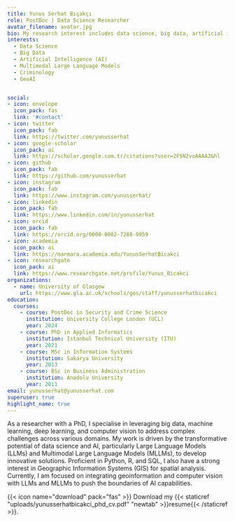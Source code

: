 ```yaml
---
title: Yunus Serhat Bıçakçı
role: PostDoc | Data Science Researcher
avatar_filename: avatar.jpg
bio: My research interest includes data science, big data, artificial intelligence, information systems, criminology, geospatial and football. 
interests:
  - Data Science
  - Big Data
  - Artificial Intelligence (AI)
  - Multimodal Large Language Models
  - Criminology
  - GeoAI


social:
- icon: envelope
  icon_pack: fas
  link: '#contact'
- icon: twitter
  icon_pack: fab
  link: https://twitter.com/yunusserhat
- icon: google-scholar
  icon_pack: ai
  link: https://scholar.google.com.tr/citations?user=2FSN2voAAAAJ&hl
- icon: github
  icon_pack: fab
  link: https://github.com/yunusserhat
- icon: instagram
  icon_pack: fab
  link: https://www.instagram.com/yunusserhat/
- icon: linkedin
  icon_pack: fab
  link: https://www.linkedin.com/in/yunusserhat
- icon: orcid
  icon_pack: fab
  link: https://orcid.org/0000-0002-7288-9959
- icon: academia
  icon_pack: ai
  link: https://marmara.academia.edu/YunusSerhatBicakci
- icon: researchgate
  icon_pack: ai
  link: https://www.researchgate.net/profile/Yunus_Bicakci
organizations:
  - name: University of Glasgow 
    url: https://www.gla.ac.uk/schools/ges/staff/yunusserhatbicakci
education:
  courses:
    - course: PostDoc in Security and Crime Science
      institution: University College London (UCL)
      year: 2024
    - course: PhD in Applied Informatics
      institution: Istanbul Technical University (ITU)
      year: 2021
    - course: MSc in Information Systems
      institution: Sakarya University
      year: 2013
    - course: BSc in Business Administration
      institution: Anadolu University
      year: 2011
email: yunusserhat@yunusserhat.com
superuser: true
highlight_name: true
---
```


As a researcher with a PhD, I specialise in leveraging big data, machine learning, deep learning, and computer vision to address complex challenges across various domains. My work is driven by the transformative potential of data science and AI, particularly Large Language Models (LLMs) and Multimodal Large Language Models (MLLMs), to develop innovative solutions. Proficient in Python, R, and SQL, I also have a strong interest in Geographic Information Systems (GIS) for spatial analysis. Currently, I am focused on integrating geoinformation and computer vision with LLMs and MLLMs to push the boundaries of AI capabilities.

{{< icon name="download" pack="fas" >}} Download my {{< staticref "uploads/yunusserhatbicakci_phd_cv.pdf" "newtab" >}}resume{{< /staticref >}}.
